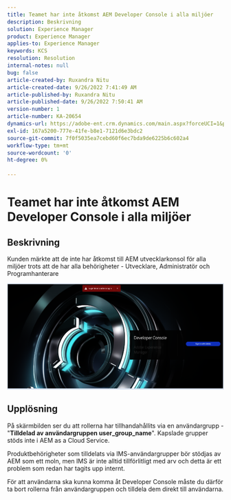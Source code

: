 ```yaml
---
title: Teamet har inte åtkomst AEM Developer Console i alla miljöer
description: Beskrivning
solution: Experience Manager
product: Experience Manager
applies-to: Experience Manager
keywords: KCS
resolution: Resolution
internal-notes: null
bug: false
article-created-by: Ruxandra Nitu
article-created-date: 9/26/2022 7:41:49 AM
article-published-by: Ruxandra Nitu
article-published-date: 9/26/2022 7:50:41 AM
version-number: 1
article-number: KA-20654
dynamics-url: https://adobe-ent.crm.dynamics.com/main.aspx?forceUCI=1&pagetype=entityrecord&etn=knowledgearticle&id=d4a7c7a8-6e3d-ed11-9db1-002248086a73
exl-id: 167a5200-777e-41fe-b8e1-7121d6e3bdc2
source-git-commit: 7f0f5035ea7cebd60f6ec7bda9de6225b6c602a4
workflow-type: tm+mt
source-wordcount: '0'
ht-degree: 0%

---
```


# Teamet har inte åtkomst AEM Developer Console i alla miljöer

## Beskrivning


Kunden märkte att de inte har åtkomst till AEM utvecklarkonsol för alla miljöer trots att de har alla behörigheter - Utvecklare, Administratör och Programhanterare

![](assets/___c5e8bdde-6f3d-ed11-9db1-002248086a73___.png)


## Upplösning


På skärmbilden ser du att rollerna har tillhandahållits via en användargrupp - &quot;<b>Tilldelad av användargruppen user_group_name</b>&quot;.
Kapslade grupper stöds inte i AEM as a Cloud Service.

Produktbehörigheter som tilldelats via IMS-användargrupper bör stödjas av AEM som ett moln, men IMS är inte alltid tillförlitligt med arv och detta är ett problem som redan har tagits upp internt.



För att användarna ska kunna komma åt Developer Console måste du därför ta bort rollerna från användargruppen och tilldela dem direkt till användarna.
